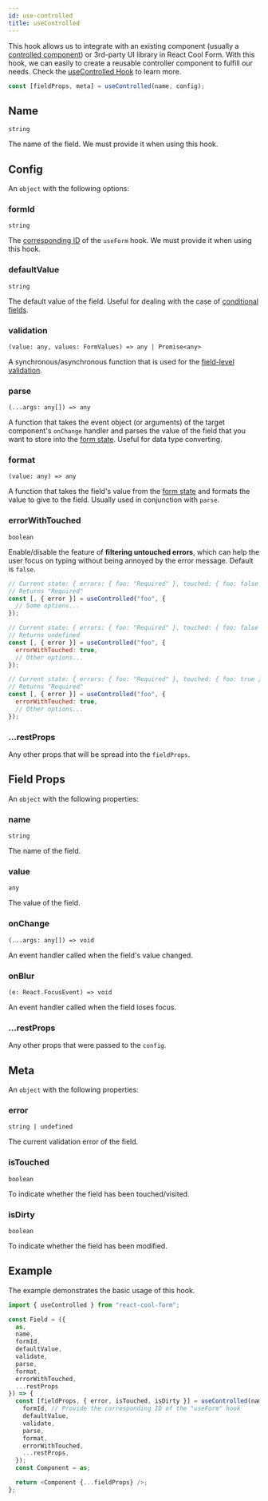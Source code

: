 ```yaml
---
id: use-controlled
title: useControlled
---
```


This hook allows us to integrate with an existing component (usually a [controlled component](https://reactjs.org/docs/forms.html#controlled-components)) or 3rd-party UI library in React Cool Form. With this hook, we can easily to create a reusable controller component to fulfill our needs. Check the [useControlled Hook](../getting-started/3rd-party-ui-libraries#2-usecontrolled-hook) to learn more.

```js
const [fieldProps, meta] = useControlled(name, config);
```

## Name

`string`

The name of the field. We must provide it when using this hook.

## Config

An `object` with the following options:

### formId

`string`

The [corresponding ID](../api-reference/use-form#id) of the `useForm` hook. We must provide it when using this hook.

### defaultValue

`string`

The default value of the field. Useful for dealing with the case of [conditional fields](../examples/conditional-fields).

### validation

`(value: any, values: FormValues) => any | Promise<any>`

A synchronous/asynchronous function that is used for the [field-level validation](../getting-started/validation-guide#field-level-validation).

### parse

`(...args: any[]) => any`

A function that takes the event object (or arguments) of the target component's `onChange` handler and parses the value of the field that you want to store into the [form state](../getting-started/form-state#about-the-form-state). Useful for data type converting.

### format

`(value: any) => any`

A function that takes the field's value from the [form state](../getting-started/form-state#about-the-form-state) and formats the value to give to the field. Usually used in conjunction with `parse`.

### errorWithTouched

`boolean`

Enable/disable the feature of **filtering untouched errors**, which can help the user focus on typing without being annoyed by the error message. Default is `false`.

```js
// Current state: { errors: { foo: "Required" }, touched: { foo: false } }
// Returns "Required"
const [, { error }] = useControlled("foo", {
  // Some options...
});

// Current state: { errors: { foo: "Required" }, touched: { foo: false } }
// Returns undefined
const [, { error }] = useControlled("foo", {
  errorWithTouched: true,
  // Other options...
});

// Current state: { errors: { foo: "Required" }, touched: { foo: true } }
// Returns "Required"
const [, { error }] = useControlled("foo", {
  errorWithTouched: true,
  // Other options...
});
```

### ...restProps

Any other props that will be spread into the `fieldProps`.

## Field Props

An `object` with the following properties:

### name

`string`

The name of the field.

### value

`any`

The value of the field.

### onChange

`(...args: any[]) => void`

An event handler called when the field's value changed.

### onBlur

`(e: React.FocusEvent) => void`

An event handler called when the field loses focus.

### ...restProps

Any other props that were passed to the `config`.

## Meta

An `object` with the following properties:

### error

`string | undefined`

The current validation error of the field.

### isTouched

`boolean`

To indicate whether the field has been touched/visited.

### isDirty

`boolean`

To indicate whether the field has been modified.

## Example

The example demonstrates the basic usage of this hook.

```js
import { useControlled } from "react-cool-form";

const Field = ({
  as,
  name,
  formId,
  defaultValue,
  validate,
  parse,
  format,
  errorWithTouched,
  ...restProps
}) => {
  const [fieldProps, { error, isTouched, isDirty }] = useControlled(name, {
    formId, // Provide the corresponding ID of the "useForm" hook
    defaultValue,
    validate,
    parse,
    format,
    errorWithTouched,
    ...restProps,
  });
  const Component = as;

  return <Component {...fieldProps} />;
};
```
